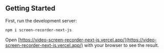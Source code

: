 

## Getting Started

First, run the development server:

```bash
npm i screen-recorder-next-js

```

Open [https://video-screen-recorder-next-js.vercel.app/](https://video-screen-recorder-next-js.vercel.app/) with your browser to see the result.


